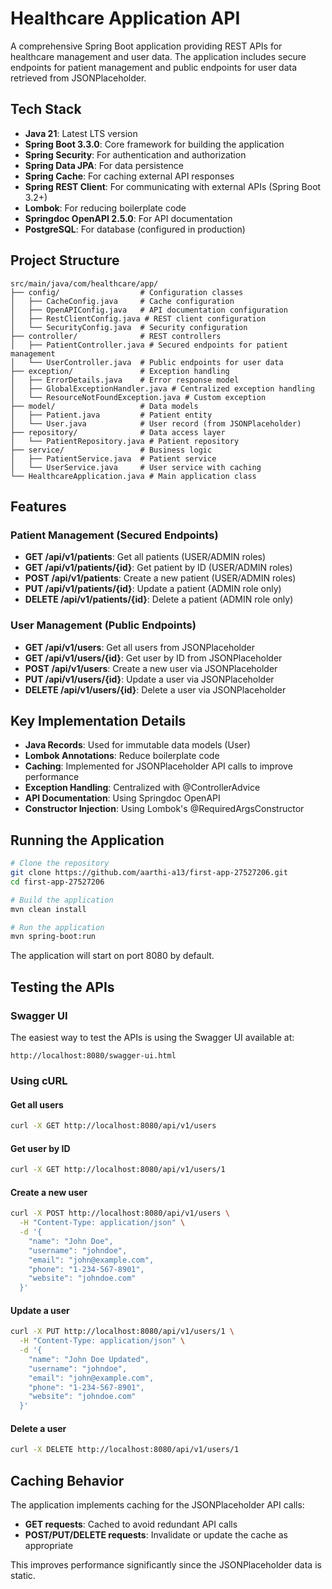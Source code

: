 # Healthcare Application API

A comprehensive Spring Boot application providing REST APIs for healthcare management and user data. The application includes secure endpoints for patient management and public endpoints for user data retrieved from JSONPlaceholder.

## Tech Stack

- **Java 21**: Latest LTS version
- **Spring Boot 3.3.0**: Core framework for building the application
- **Spring Security**: For authentication and authorization
- **Spring Data JPA**: For data persistence
- **Spring Cache**: For caching external API responses
- **Spring REST Client**: For communicating with external APIs (Spring Boot 3.2+)
- **Lombok**: For reducing boilerplate code
- **Springdoc OpenAPI 2.5.0**: For API documentation
- **PostgreSQL**: For database (configured in production)

## Project Structure

```
src/main/java/com/healthcare/app/
├── config/                  # Configuration classes
│   ├── CacheConfig.java     # Cache configuration
│   ├── OpenAPIConfig.java   # API documentation configuration
│   ├── RestClientConfig.java # REST client configuration
│   └── SecurityConfig.java  # Security configuration
├── controller/              # REST controllers
│   ├── PatientController.java # Secured endpoints for patient management
│   └── UserController.java  # Public endpoints for user data
├── exception/               # Exception handling
│   ├── ErrorDetails.java    # Error response model
│   ├── GlobalExceptionHandler.java # Centralized exception handling
│   └── ResourceNotFoundException.java # Custom exception
├── model/                   # Data models
│   ├── Patient.java         # Patient entity
│   └── User.java            # User record (from JSONPlaceholder)
├── repository/              # Data access layer
│   └── PatientRepository.java # Patient repository
├── service/                 # Business logic
│   ├── PatientService.java  # Patient service
│   └── UserService.java     # User service with caching
└── HealthcareApplication.java # Main application class
```

## Features

### Patient Management (Secured Endpoints)

- **GET /api/v1/patients**: Get all patients (USER/ADMIN roles)
- **GET /api/v1/patients/{id}**: Get patient by ID (USER/ADMIN roles)
- **POST /api/v1/patients**: Create a new patient (USER/ADMIN roles)
- **PUT /api/v1/patients/{id}**: Update a patient (ADMIN role only)
- **DELETE /api/v1/patients/{id}**: Delete a patient (ADMIN role only)

### User Management (Public Endpoints)

- **GET /api/v1/users**: Get all users from JSONPlaceholder
- **GET /api/v1/users/{id}**: Get user by ID from JSONPlaceholder
- **POST /api/v1/users**: Create a new user via JSONPlaceholder
- **PUT /api/v1/users/{id}**: Update a user via JSONPlaceholder
- **DELETE /api/v1/users/{id}**: Delete a user via JSONPlaceholder

## Key Implementation Details

- **Java Records**: Used for immutable data models (User)
- **Lombok Annotations**: Reduce boilerplate code
- **Caching**: Implemented for JSONPlaceholder API calls to improve performance
- **Exception Handling**: Centralized with @ControllerAdvice
- **API Documentation**: Using Springdoc OpenAPI
- **Constructor Injection**: Using Lombok's @RequiredArgsConstructor

## Running the Application

```sh
# Clone the repository
git clone https://github.com/aarthi-a13/first-app-27527206.git
cd first-app-27527206

# Build the application
mvn clean install

# Run the application
mvn spring-boot:run
```

The application will start on port 8080 by default.

## Testing the APIs

### Swagger UI

The easiest way to test the APIs is using the Swagger UI available at:

```
http://localhost:8080/swagger-ui.html
```

### Using cURL

#### Get all users
```sh
curl -X GET http://localhost:8080/api/v1/users
```

#### Get user by ID
```sh
curl -X GET http://localhost:8080/api/v1/users/1
```

#### Create a new user
```sh
curl -X POST http://localhost:8080/api/v1/users \
  -H "Content-Type: application/json" \
  -d '{
    "name": "John Doe",
    "username": "johndoe",
    "email": "john@example.com",
    "phone": "1-234-567-8901",
    "website": "johndoe.com"
  }'
```

#### Update a user
```sh
curl -X PUT http://localhost:8080/api/v1/users/1 \
  -H "Content-Type: application/json" \
  -d '{
    "name": "John Doe Updated",
    "username": "johndoe",
    "email": "john@example.com",
    "phone": "1-234-567-8901",
    "website": "johndoe.com"
  }'
```

#### Delete a user
```sh
curl -X DELETE http://localhost:8080/api/v1/users/1
```

## Caching Behavior

The application implements caching for the JSONPlaceholder API calls:

- **GET requests**: Cached to avoid redundant API calls
- **POST/PUT/DELETE requests**: Invalidate or update the cache as appropriate

This improves performance significantly since the JSONPlaceholder data is static.